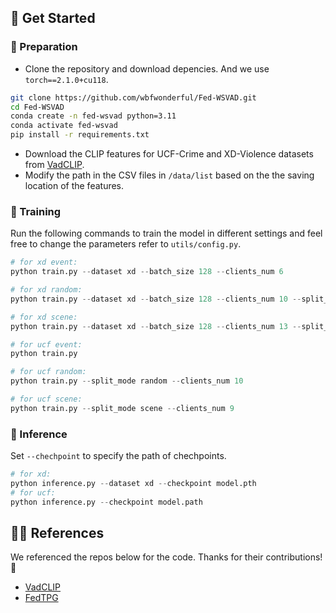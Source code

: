 ## 🔰 Get Started
### 🎈 Preparation
* Clone the repository and download depencies. And we use `torch==2.1.0+cu118`.
```bash
git clone https://github.com/wbfwonderful/Fed-WSVAD.git
cd Fed-WSVAD
conda create -n fed-wsvad python=3.11
conda activate fed-wsvad
pip install -r requirements.txt
```
* Download the CLIP features for UCF-Crime and XD-Violence datasets from [VadCLIP](https://github.com/nwpu-zxr/VadCLIP).
* Modify the path in the CSV files in `/data/list` based on the the saving location of the features.

### 🏃 Training
Run the following commands to train the model in different settings and feel free to change the parameters refer to `utils/config.py`.
```python
# for xd event:
python train.py --dataset xd --batch_size 128 --clients_num 6

# for xd random:
python train.py --dataset xd --batch_size 128 --clients_num 10 --split_mode random

# for xd scene:
python train.py --dataset xd --batch_size 128 --clients_num 13 --split_mode scene

# for ucf event:
python train.py

# for ucf random:
python train.py --split_mode random --clients_num 10

# for ucf scene:
python train.py --split_mode scene --clients_num 9

```
### 🧪 Inference
Set `--chechpoint` to specify the path of chechpoints.
```python
# for xd:
python inference.py --dataset xd --checkpoint model.pth
# for ucf:
python inference.py --checkpoint model.path
```

## 🏄‍♂️ References
We referenced the repos below for the code. Thanks for their contributions! 🤗
* [VadCLIP](https://github.com/nwpu-zxr/VadCLIP)
* [FedTPG](https://github.com/boschresearch/FedTPG)


